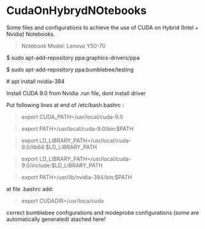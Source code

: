 # CudaOnHybrydNOtebooks
Some files and configurations to achieve the use of CUDA on Hybrid (Intel + Nvidia) Notebooks.

> Notebook Model: Lenovo Y50-70

$ sudo apt-add-repository ppa:graphics-drivers/ppa

$ sudo apt-add-repository ppa:bumblebee/testing

\# apt install nvidia-384

Install CUDA 9.0 from Nvidia .run file, dont install driver

Put following lines at end of /etc/bash.bashrc :

> export CUDA_PATH=/usr/local/cuda-9.0

> export PATH=/usr/local/cuda-9.0/bin:$PATH

> export LD_LIBRARY_PATH=/usr/local/cuda-9.0/lib64:$LD_LIBRARY_PATH

> export LD_LIBRARY_PATH=/usr/local/cuda-9.0/include:$LD_LIBRARY_PATH

> export PATH=/usr/lib/nvidia-384/bin:$PATH


at file .bashrc add: 

> export CUDADIR=/usr/loca/cuda

correct bumblebee configurations and modeprobe configurations (some are automatically generated) atached here!
